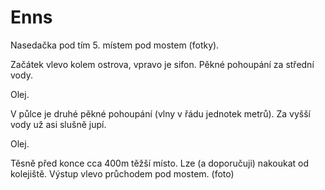 # Enns

Nasedačka pod tím 5. místem pod mostem (fotky).

Začátek vlevo kolem ostrova, vpravo je sifon.
Pěkné pohoupání za střední vody.

Olej.

V půlce je druhé pěkné pohoupání (vlny v řádu jednotek metrů). Za vyšší vody už asi slušně jupí.

Olej.

Těsně před konce cca 400m těžší místo. Lze (a doporučuji) nakoukat od kolejiště. Výstup vlevo průchodem pod mostem. (foto)

